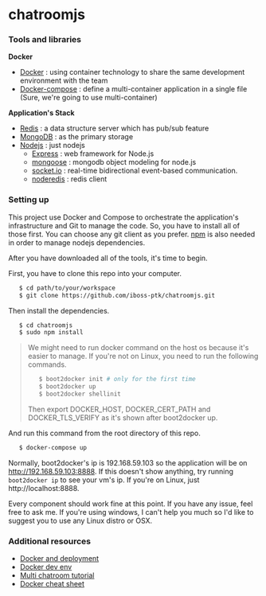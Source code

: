 # chatroomjs

### Tools and libraries

**Docker**
* [Docker](https://www.docker.com/) : using container technology to share the same development environment with the team
* [Docker-compose](https://docs.docker.com/compose/) : define a multi-container application in a single file (Sure, we're going to use multi-container)

**Application's Stack**
+ [Redis](http://redis.io/) : a data structure server which has pub/sub feature
+ [MongoDB](http://www.mongodb.com/) : as the primary storage
+ [Nodejs](https://nodejs.org/) : just nodejs
   - [Express](http://expressjs.com/) : web framework for Node.js
   - [mongoose](http://mongoosejs.com/) : mongodb object modeling for node.js
   - [socket.io](http://socket.io/) : real-time bidirectional event-based communication.
   - [noderedis](https://github.com/mranney/node_redis) : redis client

### Setting up

This project use Docker and Compose to orchestrate the application's infrastructure and Git to manage the code. So, you have to install all of those first. You can choose any git client as you prefer. [npm](https://www.npmjs.com/) is also needed in order to manage nodejs dependencies.

After you have downloaded all of the tools, it's time to begin.

First, you have to clone this repo into your computer.
```sh 
   $ cd path/to/your/workspace
   $ git clone https://github.com/iboss-ptk/chatroomjs.git
```

Then install the dependencies.
```sh 
   $ cd chatroomjs
   $ sudo npm install
```
> We might need to run docker command on the host os because it's easier to manage. If you're not on Linux, you need to run the following commands.
> ```sh 
>    $ boot2docker init # only for the first time
>    $ boot2docker up
>    $ boot2docker shellinit
> ```
> Then export DOCKER_HOST, DOCKER_CERT_PATH and DOCKER_TLS_VERIFY as it's shown after boot2docker up.

And run this command from the root directory of this repo.
```sh
   $ docker-compose up
```

Normally, boot2docker's ip is 192.168.59.103 so the application will be on http://192.168.59.103:8888. If this doesn't show anything, try running `` boot2docker ip `` to see your vm's ip. If you're on Linux, just http://localhost:8888.

Every component should work fine at this point. If you have any issue, feel free to ask me. If you're using windows, I can't help you much so I'd like to suggest you to use any Linux distro or OSX.

### Additional resources

* [Docker and deployment](https://www.amon.cx/blog/deploying-web-apps-docker/)
* [Docker dev env](http://matthewminer.com/2015/01/25/docker-dev-environment-for-web-app.html)
* [Multi chatroom tutorial](http://psitsmike.com/2011/10/node-js-and-socket-io-multiroom-chat-tutorial/)
* [Docker cheat sheet](https://github.com/wsargent/docker-cheat-sheet)
